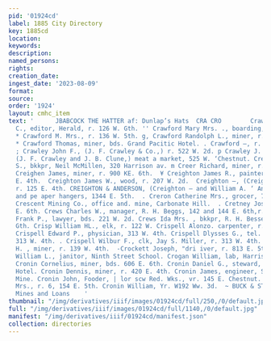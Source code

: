 ```yaml
---
pid: '01924cd'
label: 1885 City Directory
key: 1885cd
location: 
keywords: 
description: 
named_persons: 
rights: 
creation_date: 
ingest_date: '2023-08-09'
format: 
source: 
order: '1924'
layout: cmhc_item
text: '      JBABCOCK THE HATTER af: Dunlap’s Hats  CRA CRO        Crawford James
  C., editor, Herald, r. 126 W. Gth. '' Crawford Mary Mrs. ., boarding, 323 E. 5th.
  * Crawford M. Mrs., r. 136 W. 5th. g, Crawford Randolph L., miner, r. 428 E. 6th.
  * Crawford Thomas, miner, bds. Grand Pacitic Hotel. . Crawford —, r. 428 E. 5th.
  ; Crawley John F., (J. F. Crawley & Co.,) r. 522 W. 2d. p Crawley J. F. & Co. ,
  (J. F. Crawley and J. B. Clune,) meat a market, 525 W. ‘Chestnut. Creamer James
  S., bkkpr, Neil McMillen, 320 Harrison av. m Creer Richard, miner, r. 728 E. 8th.  ’.
  Creighen James, miner, r. 900 KE. 6th.  ¥ Creighton James R., painter, bds. 125
  E. 4th.  Creighton James W., wood, r. 207 W. 2d.  Creighton —, (Creighton & Anderson,)
  r. 125 E. 4th. CREIGHTON & ANDERSON, (Creighton — and William A. ‘ Anderson,) painters
  and pe aper hangers, 1344 E. 5th.  . Creron Catherine Mrs., grocer, 728 E. 7th.  f
  Crescent Mining Co., office and. mine, Carbonate Hill.  . Cretney Joseph, bds. 422
  E. 6th. Crews Charles W., manager, R. H. Beggs, 142 and 144 E. 6th,r. , 308 E. 4th.  Crews
  Frank P., lawyer, bds. 221 W. 2d. Crews Ida Mrs. , bkkpr, R. H. Besse, r. 308 EK.
  Gth. Crisp William HL., elk, r. 122 W. Crispell Alonzo. carpenter, r. 136 ow Ath.
  Crispell Edward P., physician, 313 W. 4th. Crispell Dlysses G., tel. operator, r.
  313 W. 4th. . Crispell Wilbur F., clk, Jay S. Miller, r. 313 W. 4th. , Crocker John
  H. , miner, r. 139 W. 4th.  -Crockett Joseph, "dri iver, r. 813 E. 5th. Crockett
  William L., janitor, Ninth Street School. Crogan William, lab, Harrison Red. Wks.
  Cronin Cornelius, miner, bds. 606 E. 6th. Cronin Daniel G., steward, Tabor Grand
  Hotel. Cronin Dennis, miner, r. 420 E. 4th. Cronin James, engineer, Silver Cord
  Mine. Cronin John, Fooder, | lor scw Red. Wks., vr. 145 E. Chestnut. Cronin Mollie
  Mrs., r. 6, 154 E. 5th. Cronin William, Yr. W192 Ww. 3d.  ~ BUCK & STEEL, Insurance,
  Mines and Loans    '
thumbnail: "/img/derivatives/iiif/images/01924cd/full/250,/0/default.jpg"
full: "/img/derivatives/iiif/images/01924cd/full/1140,/0/default.jpg"
manifest: "/img/derivatives/iiif/01924cd/manifest.json"
collection: directories
---
```

